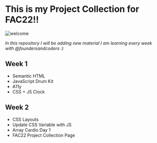 # This is my Project Collection for FAC22!!

![welcome](https://media.giphy.com/media/LqIlvdZAQt1DNStJGb/giphy.gif)


*In this repository I will be adding new material I am learning every week with @foundersandcoders :)*

## Week 1
* Semantic HTML
* JavaScript Drum Kit
* A11y
* CSS + JS Clock

## Week 2
* CSS Layouts
* Update CSS Variable with JS
* Array Cardio Day 1
* FAC22 Project Collection Page
